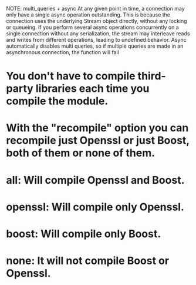 
NOTE: multi_queries + async
    At any given point in time, a connection may only have a single async operation outstanding. This is because the connection uses the underlying Stream object directly, without any locking or queueing. If you perform several async operations concurrently on a single connection without any serialization, the stream may interleave reads and writes from different operations, leading to undefined behavior.
    Async automatically disables multi queries, so if multiple queries are made in an asynchronous connection, the function will fail

# You don't have to compile third-party libraries each time you compile the module.
# With the "recompile" option you can recompile just Openssl or just Boost, both of them or none of them.
# all: Will compile Openssl and Boost.
# openssl: Will compile only Openssl.
# boost: Will compile only Boost.
# none: It will not compile Boost or Openssl.
